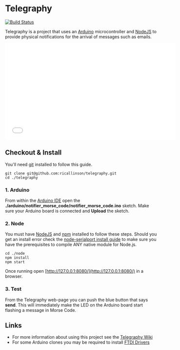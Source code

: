 # Telegraphy

[![Build Status](https://secure.travis-ci.org/ricallinson/telegraphy.png?branch=master)](http://travis-ci.org/ricallinson/telegraphy)

Telegraphy is a project that uses an [Arduino](http://www.arduino.cc/) microcontroller and [NodeJS](http://nodejs.org/) to provide physical notifications for the arrival of messages such as emails.

<iframe width="560" height="315" src="//www.youtube.com/embed/L_SIijP4jLY" frameborder="0" allowfullscreen></iframe>

## Checkout & Install

You'll need [git](http://git-scm.com/) installed to follow this guide.

    git clone git@github.com:ricallinson/telegraphy.git
    cd ./telegraphy

### 1. Arduino

From within the [Arduino IDE](http://arduino.cc/en/main/software) open the __./arduino/notifier_morse_code/notifier_morse_code.ino__ sketch. Make sure your Arduino board is connected and __Upload__ the sketch.

### 2. Node

You must have [NodeJS](http://nodejs.org/) and [npm](https://npmjs.org/) installed to follow these steps. Should you get an install error check the [node-serialport install guide](https://github.com/voodootikigod/node-serialport#to-install) to make sure you have the prerequisites to compile ANY native module for Node.js.

    cd ./node
    npm install
    npm start

Once running open [http://127.0.0.1:8080/](http://127.0.0.1:8080/) in a browser.

### 3. Test

From the Telegraphy web-page you can push the blue button that says __send__. This will immediately make the LED on the Arduino board start flashing a message in Morse Code.

## Links

* For more information about using this project see the [Telegraphy Wiki](https://github.com/ricallinson/telegraphy/wiki/_pages)
* For some Arduino clones you may be required to install [FTDI Drivers](http://www.ftdichip.com/Drivers/VCP.htm)
